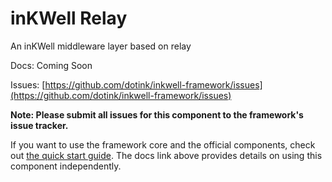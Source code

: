 inKWell Relay
=====

An inKWell middleware layer based on relay

Docs:  Coming Soon

Issues: [https://github.com/dotink/inkwell-framework/issues](https://github.com/dotink/inkwell-framework/issues)

**Note: Please submit all issues for this component to the framework's issue
tracker.**

If you want to use the framework core and the official components, check out
[the quick start guide](http://inkwell.dotink.org/docs/quick-start).  The
docs link above provides details on using this component independently.
